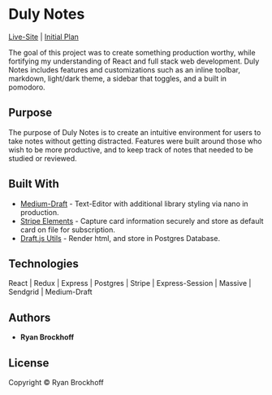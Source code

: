 # Duly Notes
[Live-Site](https://www.dulynotes.com) | [Initial Plan](https://www.dropbox.com/s/3nhr75ugi24romc/DulyNotes_Plan.pdf?dl=0)

The goal of this project was to create something production worthy, while fortifying my understanding of React and full stack web development. Duly Notes includes features and customizations such as an inline toolbar, markdown, light/dark theme, a sidebar that toggles, and a built in pomodoro. 

## Purpose

The purpose of Duly Notes is to create an intuitive environment for users to take notes without getting distracted. Features were built around those who wish to be more productive, and to keep track of notes that needed to be studied or reviewed. 

## Built With

* [Medium-Draft](https://github.com/brijeshb42/medium-draft) - Text-Editor with additional library styling via nano in production.
* [Stripe Elements](https://stripe.com/docs/stripe-js) - Capture card information securely and store as default card on file for subscription.
* [Draft.js Utils](https://github.com/sstur/draft-js-utils) - Render html, and store in Postgres Database. 

## Technologies

React | Redux | Express | Postgres | Stripe | Express-Session | Massive | Sendgrid | Medium-Draft

## Authors

* **Ryan Brockhoff** 

## License
Copyright © Ryan Brockhoff


